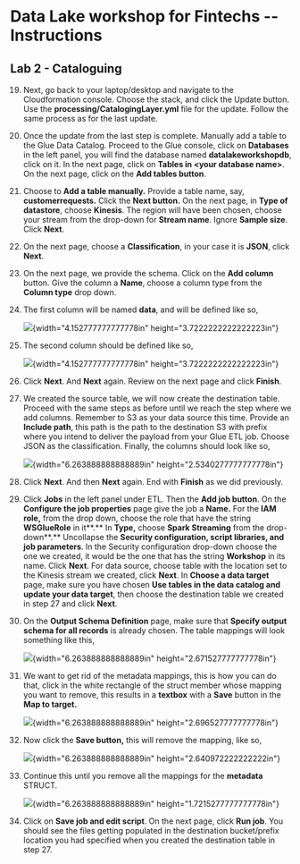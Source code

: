 Data Lake workshop for Fintechs -- Instructions
===============================================

Lab 2 - Cataloguing
-------------------

19. Next, go back to your laptop/desktop and navigate to the
    Cloudformation console. Choose the stack, and click the Update
    button. Use the **processing/CatalogingLayer.yml** file for the
    update. Follow the same process as for the last update.

20. Once the update from the last step is complete. Manually add a table
    to the Glue Data Catalog. Proceed to the Glue console, click on
    **Databases** in the left panel, you will find the database named
    **datalakeworkshopdb**, click on it. In the next page, click on
    **Tables in \<your database name\>**. On the next page, click on the
    **Add tables button**.

21. Choose to **Add a table manually.** Provide a table name, say,
    **customerrequests.** Click the **Next button.** On the next page,
    in **Type of datastore**, choose **Kinesis**. The region will have
    been chosen, choose your stream from the drop-down for **Stream
    name**. Ignore **Sample size**. Click **Next**.

22. On the next page, choose a **Classification**, in your case it is
    **JSON**, click **Next**.

23. On the next page, we provide the schema. Click on the **Add column**
    button. Give the column a **Name**, choose a column type from the
    **Column type** drop down.

24. The first column will be named **data**, and will be defined like
    so,

    ![](media/image1.png){width="4.152777777777778in"
    height="3.7222222222222223in"}

25. The second column should be defined like so,

    ![](media/image2.png){width="4.152777777777778in"
    height="3.7222222222222223in"}

26. Click **Next**. And **Next** again. Review on the next page and
    click **Finish**.

27. We created the source table, we will now create the destination
    table. Proceed with the same steps as before until we reach the step
    where we add columns. Remember to S3 as your data source this time.
    Provide an **Include path**, this path is the path to the
    destination S3 with prefix where you intend to deliver the payload
    from your Glue ETL job. Choose JSON as the classification. Finally,
    the columns should look like so,

    ![](media/image3.png){width="6.263888888888889in"
    height="2.5340277777777778in"}

28. Click **Next**. And then **Next** again. End with **Finish** as we
    did previously.

29. Click **Jobs** in the left panel under ETL. Then the **Add job
    button**. On the **Configure the job properties** page give the job
    a **Name.** For the **IAM role,** from the drop down, choose the
    role that have the string **WSGlueRole** in it**.** In **Type,**
    choose **Spark Streaming** from the drop-down**.** Uncollapse the
    **Security configuration, script libraries, and job parameters**. In
    the Security configuration drop-down choose the one we created, it
    would be the one that has the string **Workshop** in its name. Click
    **Next**. For data source, choose table with the location set to the
    Kinesis stream we created, click **Next**. In **Choose a data
    target** page, make sure you have chosen **Use tables in the data
    catalog and update your data target**, then choose the destination
    table we created in step 27 and click **Next**.

30. On the **Output Schema Definition** page, make sure that **Specify
    output schema for all records** is already chosen. The table
    mappings will look something like this,

    ![](media/image4.png){width="6.263888888888889in"
    height="2.671527777777778in"}

31. We want to get rid of the metadata mappings, this is how you can do
    that, click in the white rectangle of the struct member whose
    mapping you want to remove, this results in a **textbox** with a
    **Save** button in the **Map to target.**

    ![](media/image5.png){width="6.263888888888889in"
    height="2.696527777777778in"}

32. Now click the **Save button,** this will remove the mapping, like
    so,

    ![](media/image6.png){width="6.263888888888889in"
    height="2.640972222222222in"}

33. Continue this until you remove all the mappings for the **metadata**
    STRUCT.

    ![](media/image7.png){width="6.263888888888889in"
    height="1.7215277777777778in"}

34. Click on **Save job and edit script**. On the next page, click **Run
    job**. You should see the files getting populated in the destination
    bucket/prefix location you had specified when you created the
    destination table in step 27.
